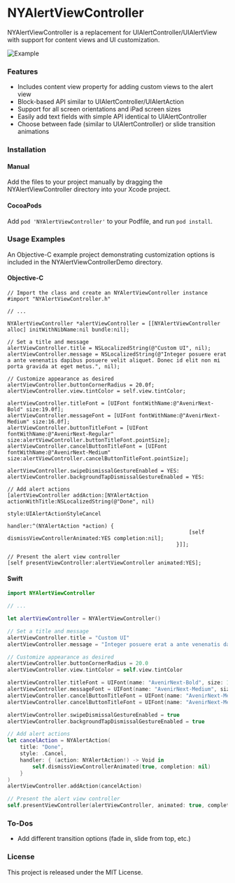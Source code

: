 # NYAlertViewController

NYAlertViewController is a replacement for UIAlertController/UIAlertView with support for content views and UI customization.

![Example](https://github.com/nealyoung/NYAlertViewController/raw/master/header.png)

### Features
* Includes content view property for adding custom views to the alert view
* Block-based API similar to UIAlertController/UIAlertAction
* Support for all screen orientations and iPad screen sizes
* Easily add text fields with simple API identical to UIAlertController
* Choose between fade (similar to UIAlertController) or slide transition animations

### Installation
#### Manual
Add the files to your project manually by dragging the NYAlertViewController directory into your Xcode project.

#### CocoaPods
Add `pod 'NYAlertViewController'` to your Podfile, and run `pod install`.

### Usage Examples
An Objective-C example project demonstrating customization options is included in the NYAlertViewControllerDemo directory.

#### Objective-C

```objc
// Import the class and create an NYAlertViewController instance
#import "NYAlertViewController.h"

// ...

NYAlertViewController *alertViewController = [[NYAlertViewController alloc] initWithNibName:nil bundle:nil];

// Set a title and message
alertViewController.title = NSLocalizedString(@"Custom UI", nil);
alertViewController.message = NSLocalizedString(@"Integer posuere erat a ante venenatis dapibus posuere velit aliquet. Donec id elit non mi porta gravida at eget metus.", nil);

// Customize appearance as desired
alertViewController.buttonCornerRadius = 20.0f;
alertViewController.view.tintColor = self.view.tintColor;

alertViewController.titleFont = [UIFont fontWithName:@"AvenirNext-Bold" size:19.0f];
alertViewController.messageFont = [UIFont fontWithName:@"AvenirNext-Medium" size:16.0f];
alertViewController.buttonTitleFont = [UIFont fontWithName:@"AvenirNext-Regular" size:alertViewController.buttonTitleFont.pointSize];
alertViewController.cancelButtonTitleFont = [UIFont fontWithName:@"AvenirNext-Medium" size:alertViewController.cancelButtonTitleFont.pointSize];

alertViewController.swipeDismissalGestureEnabled = YES:
alertViewController.backgroundTapDismissalGestureEnabled = YES:

// Add alert actions
[alertViewController addAction:[NYAlertAction actionWithTitle:NSLocalizedString(@"Done", nil)
                                                        style:UIAlertActionStyleCancel
                                                      handler:^(NYAlertAction *action) {
                                                          [self dismissViewControllerAnimated:YES completion:nil];
                                                      }]];

// Present the alert view controller
[self presentViewController:alertViewController animated:YES];
```

#### Swift

```swift
import NYAlertViewController

// ...

let alertViewController = NYAlertViewController()

// Set a title and message
alertViewController.title = "Custom UI"
alertViewController.message = "Integer posuere erat a ante venenatis dapibus posuere velit aliquet. Donec id elit non mi porta gravida at eget metus."

// Customize appearance as desired
alertViewController.buttonCornerRadius = 20.0
alertViewController.view.tintColor = self.view.tintColor

alertViewController.titleFont = UIFont(name: "AvenirNext-Bold", size: 19.0)
alertViewController.messageFont = UIFont(name: "AvenirNext-Medium", size: 16.0)
alertViewController.cancelButtonTitleFont = UIFont(name: "AvenirNext-Medium", size: 16.0)
alertViewController.cancelButtonTitleFont = UIFont(name: "AvenirNext-Medium", size: 16.0)

alertViewController.swipeDismissalGestureEnabled = true
alertViewController.backgroundTapDismissalGestureEnabled = true

// Add alert actions
let cancelAction = NYAlertAction(
    title: "Done",
    style: .Cancel,
    handler: { (action: NYAlertAction!) -> Void in
        self.dismissViewControllerAnimated(true, completion: nil)
    }
)
alertViewController.addAction(cancelAction)

// Present the alert view controller
self.presentViewController(alertViewController, animated: true, completion: nil)
```

### To-Dos
* Add different transition options (fade in, slide from top, etc.)

### License
This project is released under the MIT License.
